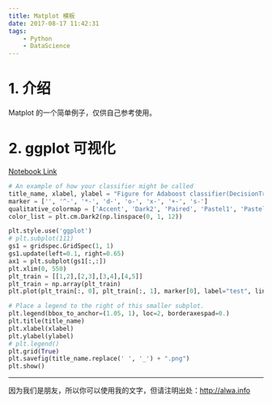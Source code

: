 ```yaml
---
title: Matplot 模板
date: 2017-08-17 11:42:31
tags:
    - Python
    - DataScience
---
```


# 1. 介绍
Matplot 的一个简单例子，仅供自己参考使用。

<!-- more -->

# 2. ggplot 可视化
[Notebook Link](https://github.com/LichAmnesia/LichBlogPost/blob/master/notebook/matplot.ipynb)
```python
# An example of how your classifier might be called 
title_name, xlabel, ylabel = "Figure for Adaboost classifier(DecisionTree)", "Number of iterations", "Error of Adaboost"
marker = ['', '^-', '*-', 'd-', 'o-', 'x-', '+-', 's-']
qualitative_colormap = ['Accent', 'Dark2', 'Paired', 'Pastel1', 'Pastel2', 'Set1', 'Set2', 'Set3', 'Vega10', 'Vega20', 'Vega20b', 'Vega20c']
color_list = plt.cm.Dark2(np.linspace(0, 1, 12))

plt.style.use('ggplot')
# plt.subplot(111)
gs1 = gridspec.GridSpec(1, 1)
gs1.update(left=0.1, right=0.65)
ax1 = plt.subplot(gs1[:,:])
plt.xlim(0, 550)
plt_train = [[1,2],[2,3],[3,4],[4,5]]
plt_train = np.array(plt_train)
plt.plot(plt_train[:, 0], plt_train[:, 1], marker[0], label="test", linestyle='-', color=color_list[0])

# Place a legend to the right of this smaller subplot.
plt.legend(bbox_to_anchor=(1.05, 1), loc=2, borderaxespad=0.)
plt.title(title_name)
plt.xlabel(xlabel)
plt.ylabel(ylabel)
# plt.legend()
plt.grid(True)
plt.savefig(title_name.replace(' ', '_') + ".png")
plt.show()
```

----

因为我们是朋友，所以你可以使用我的文字，但请注明出处：http://alwa.info